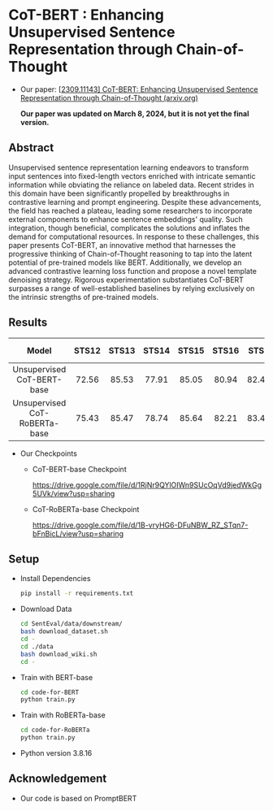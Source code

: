 # CoT-BERT : Enhancing Unsupervised Sentence Representation through Chain-of-Thought  

- Our paper: [[2309.11143\] CoT-BERT: Enhancing Unsupervised Sentence Representation through Chain-of-Thought (arxiv.org)](https://arxiv.org/abs/2309.11143)

  __Our paper was updated on March 8, 2024, but it is not yet the final version.__

## Abstract

Unsupervised sentence representation learning endeavors to transform input sentences into fixed-length vectors enriched with intricate semantic information while obviating the reliance on labeled data. Recent strides in this domain have been significantly propelled by breakthroughs in contrastive learning and prompt engineering. Despite these advancements, the field has reached a plateau, leading some researchers to incorporate external components to enhance sentence embeddings' quality. Such integration, though beneficial, complicates the solutions and inflates the demand for computational resources. In response to these challenges, this paper presents CoT-BERT, an innovative method that harnesses the progressive thinking of Chain-of-Thought reasoning to tap into the latent potential of pre-trained models like BERT. Additionally, we develop an advanced contrastive learning loss function and propose a novel template denoising strategy. Rigorous experimentation substantiates CoT-BERT surpasses a range of well-established baselines by relying exclusively on the intrinsic strengths of pre-trained models. 

## Results

|             Model             | STS12 | STS13 | STS14 | STS15 | STS16 | STSb  | SICK-R | Avg.  |
| :---------------------------: | :---: | :---: | :---: | :---: | :---: | :---: | :----: | :---: |
|  Unsupervised CoT-BERT-base   | 72.56 | 85.53 | 77.91 | 85.05 | 80.94 | 82.40 | 71.41  | 79.40 |
| Unsupervised CoT-RoBERTa-base | 75.43 | 85.47 | 78.74 | 85.64 | 82.21 | 83.40 | 73.46  | 80.62 |

- Our Checkpoints

  - CoT-BERT-base Checkpoint

    https://drive.google.com/file/d/1RjNr9QYlOIWn9SUcOqVd9jedWkGg5UVk/view?usp=sharing

  - CoT-RoBERTa-base Checkpoint

    https://drive.google.com/file/d/1B-vryHG6-DFuNBW_RZ_STqn7-bFnBicL/view?usp=sharing

## Setup

- Install Dependencies

  ```sh
  pip install -r requirements.txt
  ```

- Download Data

  ```sh
  cd SentEval/data/downstream/
  bash download_dataset.sh
  cd -
  cd ./data
  bash download_wiki.sh
  cd -
  ```
  
- Train with BERT-base

  ```sh
  cd code-for-BERT
  python train.py
  ```

- Train with RoBERTa-base

  ```sh
  cd code-for-RoBERTa
  python train.py
  ```

- Python version 3.8.16

## Acknowledgement

- Our code is based on PromptBERT